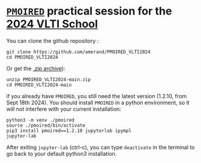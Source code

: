 # [`PMOIRED`](https://github.com/amerand/PMOIRED) practical session for the [2024 VLTI School](https://vltischool2024.sciencesconf.org/)

You can clone the github repository :
```
git clone https://github.com/amerand/PMOIRED_VLTI2024
cd PMOIRED_VLTI2024
```

Or get the [.zip archive](https://github.com/amerand/PMOIRED_VLTI2024/archive/refs/heads/main.zip)):
```
unzip PMOIRED_VLTI2024-main.zip
cd PMOIRED_VLTI2024-main
```

if you already have `PMOIRED`, you still need the latest version (1.2.10, from Sept 18th 2024). You should install `PMOIRED` in a python environment, so it will not interfere with your current installation:
```
python3 -m venv ./pmoired
source ./pmoired/bin/activate
pip3 install pmoired==1.2.10 jupyterlab ipympl
jupyter-lab
```

After exiting `jupyter-lab` (ctrl-c), you can type `deactivate` in the terminal to go back to your default python3 installation.
